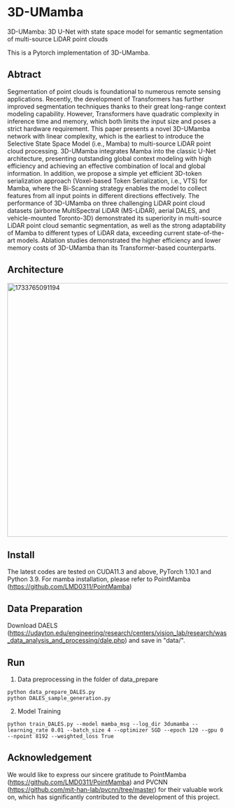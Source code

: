 # 3D-UMamba
3D-UMamba: 3D U-Net with state space model for semantic segmentation of multi-source LiDAR point clouds

This is a Pytorch implementation of 3D-UMamba.

## Abtract

Segmentation of point clouds is foundational to numerous remote sensing applications. Recently, the development of Transformers has further improved segmentation techniques thanks to their great long-range context modeling capability. However, Transformers have quadratic complexity in inference time and memory, which both limits the input size and poses a strict hardware requirement. This paper presents a novel 3D-UMamba network with linear complexity, which is the earliest to introduce the Selective State Space Model (i.e., Mamba) to multi-source LiDAR point cloud processing. 3D-UMamba integrates Mamba into the classic U-Net architecture, presenting outstanding global context modeling with high efficiency and achieving an effective combination of local and global information. In addition, we propose a simple yet efficient 3D-token serialization approach (Voxel-based Token Serialization, i.e., VTS) for Mamba, where the Bi-Scanning strategy enables the model to collect features from all input points in different directions effectively. The performance of 3D-UMamba on three challenging LiDAR point cloud datasets (airborne MultiSpectral LiDAR (MS-LiDAR), aerial DALES, and vehicle-mounted Toronto-3D) demonstrated its superiority in multi-source LiDAR point cloud semantic segmentation, as well as the strong adaptability of Mamba to different types of LiDAR data, exceeding current state-of-the-art models. Ablation studies demonstrated the higher efficiency and lower memory costs of 3D-UMamba than its Transformer-based counterparts.


## Architecture

<img width="580" alt="1733765091194" src="https://github.com/user-attachments/assets/cee06ef3-7db0-40fe-b7bf-7df0fed2a27d">

## Install
The latest codes are tested on CUDA11.3 and above, PyTorch 1.10.1 and Python 3.9.
For mamba installation, please refer to PointMamba (https://github.com/LMD0311/PointMamba)



## Data Preparation
Download DAELS (https://udayton.edu/engineering/research/centers/vision_lab/research/was_data_analysis_and_processing/dale.php) and save in "data/".

## Run
1. Data preprocessing in the folder of data_prepare

```
python data_prepare_DALES.py
python DALES_sample_generation.py
```

2. Model Training

```
python train_DALES.py --model mamba_msg --log_dir 3dumamba --learning_rate 0.01 --batch_size 4 --optimizer SGD --epoch 120 --gpu 0 --npoint 8192 --weighted_loss True
```

## Acknowledgement

We would like to express our sincere gratitude to PointMamba (https://github.com/LMD0311/PointMamba) and PVCNN (https://github.com/mit-han-lab/pvcnn/tree/master)  for their valuable work on, which has significantly contributed to the development of this project.
